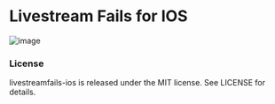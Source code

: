 # Livestream Fails for IOS

![image](https://github.com/jensonxchen/livestreamfails-ios/blob/master/Images/image0.gif)

### License

livestreamfails-ios is released under the MIT license. See LICENSE for details.
